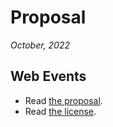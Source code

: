 # Proposal

*October, 2022*

## Web Events

- Read [the proposal](./docs/web-events.md).
- Read [the license](./LICENSE.md).
